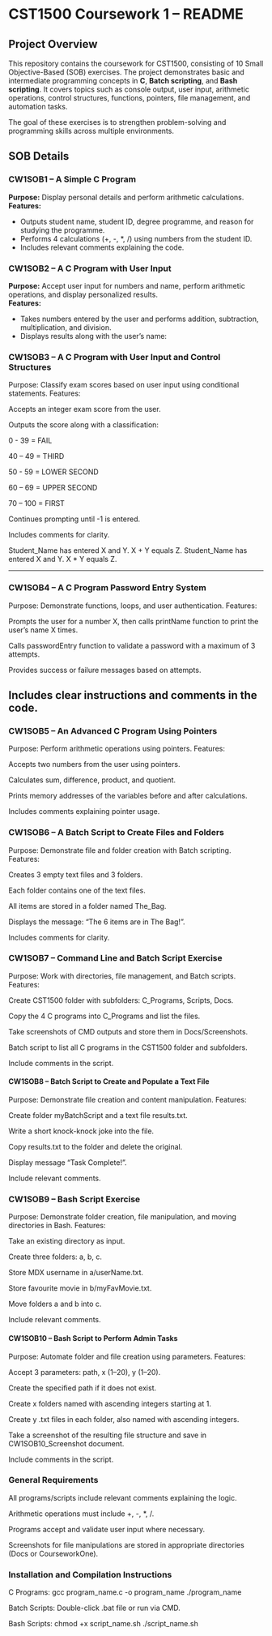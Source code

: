 # CST1500 Coursework 1 – README

## Project Overview
This repository contains the coursework for CST1500, consisting of 10 Small Objective-Based (SOB) exercises. The project demonstrates basic and intermediate programming concepts in **C**, **Batch scripting**, and **Bash scripting**. It covers topics such as console output, user input, arithmetic operations, control structures, functions, pointers, file management, and automation tasks.

The goal of these exercises is to strengthen problem-solving and programming skills across multiple environments.


## SOB Details

### CW1SOB1 – A Simple C Program
**Purpose:** Display personal details and perform arithmetic calculations.  
**Features:**  
- Outputs student name, student ID, degree programme, and reason for studying the programme.  
- Performs 4 calculations (+, -, *, /) using numbers from the student ID.  
- Includes relevant comments explaining the code.


### CW1SOB2 – A C Program with User Input
**Purpose:** Accept user input for numbers and name, perform arithmetic operations, and display personalized results.  
**Features:**  
- Takes numbers entered by the user and performs addition, subtraction, multiplication, and division.  
- Displays results along with the user’s name:  

### CW1SOB3 – A C Program with User Input and Control Structures

Purpose: Classify exam scores based on user input using conditional statements.
Features:

Accepts an integer exam score from the user.

Outputs the score along with a classification:

0 - 39 = FAIL

40 – 49 = THIRD

50 - 59 = LOWER SECOND

60 – 69 = UPPER SECOND

70 – 100 = FIRST

Continues prompting until -1 is entered.

Includes comments for clarity.

Student_Name has entered X and Y. X + Y equals Z.
Student_Name has entered X and Y. X * Y equals Z.

----


### CW1SOB4 – A C Program Password Entry System

Purpose: Demonstrate functions, loops, and user authentication.
Features:

Prompts the user for a number X, then calls printName function to print the user’s name X times.

Calls passwordEntry function to validate a password with a maximum of 3 attempts.

Provides success or failure messages based on attempts.

Includes clear instructions and comments in the code.
---- 

### CW1SOB5 – An Advanced C Program Using Pointers

Purpose: Perform arithmetic operations using pointers.
Features:

Accepts two numbers from the user using pointers.

Calculates sum, difference, product, and quotient.

Prints memory addresses of the variables before and after calculations.

Includes comments explaining pointer usage.

### CW1SOB6 – A Batch Script to Create Files and Folders

Purpose: Demonstrate file and folder creation with Batch scripting.
Features:

Creates 3 empty text files and 3 folders.

Each folder contains one of the text files.

All items are stored in a folder named The_Bag.

Displays the message: “The 6 items are in The Bag!”.

Includes comments for clarity.

### CW1SOB7 – Command Line and Batch Script Exercise

Purpose: Work with directories, file management, and Batch scripts.
Features:

Create CST1500 folder with subfolders: C_Programs, Scripts, Docs.

Copy the 4 C programs into C_Programs and list the files.

Take screenshots of CMD outputs and store them in Docs/Screenshots.

Batch script to list all C programs in the CST1500 folder and subfolders.

Include comments in the script.

#### CW1SOB8 – Batch Script to Create and Populate a Text File

Purpose: Demonstrate file creation and content manipulation.
Features:

Create folder myBatchScript and a text file results.txt.

Write a short knock-knock joke into the file.

Copy results.txt to the folder and delete the original.

Display message “Task Complete!”.

Include relevant comments.

### CW1SOB9 – Bash Script Exercise

Purpose: Demonstrate folder creation, file manipulation, and moving directories in Bash.
Features:

Take an existing directory as input.

Create three folders: a, b, c.

Store MDX username in a/userName.txt.

Store favourite movie in b/myFavMovie.txt.

Move folders a and b into c.

Include relevant comments.

#### CW1SOB10 – Bash Script to Perform Admin Tasks

Purpose: Automate folder and file creation using parameters.
Features:

Accept 3 parameters: path, x (1–20), y (1–20).

Create the specified path if it does not exist.

Create x folders named with ascending integers starting at 1.

Create y .txt files in each folder, also named with ascending integers.

Take a screenshot of the resulting file structure and save in CW1SOB10_Screenshot document.

Include comments in the script.


### General Requirements

All programs/scripts include relevant comments explaining the logic.

Arithmetic operations must include +, -, *, /.

Programs accept and validate user input where necessary.

Screenshots for file manipulations are stored in appropriate directories (Docs or CourseworkOne).

### Installation and Compilation Instructions

C Programs:
gcc program_name.c -o program_name
./program_name

Batch Scripts: Double-click .bat file or run via CMD.

Bash Scripts:
chmod +x script_name.sh
./script_name.sh
